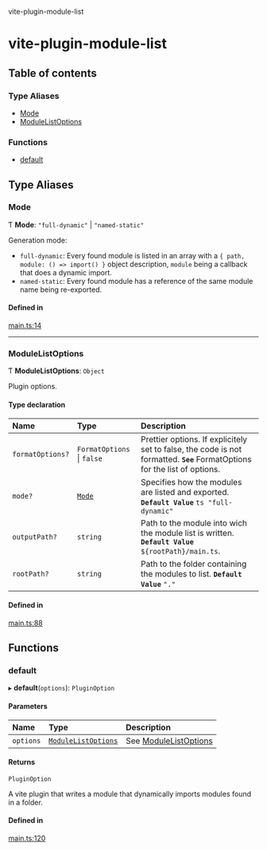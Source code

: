vite-plugin-module-list

# vite-plugin-module-list

## Table of contents

### Type Aliases

- [Mode](README.md#mode)
- [ModuleListOptions](README.md#modulelistoptions)

### Functions

- [default](README.md#default)

## Type Aliases

### Mode

Ƭ **Mode**: ``"full-dynamic"`` \| ``"named-static"``

Generation mode:
- `full-dynamic`: Every found module is listed in an array with a `{ path, module: () => import() }` object description, `module` being a callback that does a dynamic import.
- `named-static`: Every found module has a reference of the same module name being re-exported.

#### Defined in

[main.ts:14](https://github.com/davidbonnet/vite-plugin-module-list/blob/03ef483/lib/main.ts#L14)

___

### ModuleListOptions

Ƭ **ModuleListOptions**: `Object`

Plugin options.

#### Type declaration

| Name | Type | Description |
| :------ | :------ | :------ |
| `formatOptions?` | `FormatOptions` \| ``false`` | Prettier options. If explicitely set to false, the code is not formatted. **`See`** FormatOptions for the list of options. |
| `mode?` | [`Mode`](README.md#mode) | Specifies how the modules are listed and exported. **`Default Value`** ```ts "full-dynamic" ``` |
| `outputPath?` | `string` | Path to the module into wich the module list is written. **`Default Value`** `${rootPath}/main.ts`. |
| `rootPath?` | `string` | Path to the folder containing the modules to list. **`Default Value`** `"."` |

#### Defined in

[main.ts:88](https://github.com/davidbonnet/vite-plugin-module-list/blob/03ef483/lib/main.ts#L88)

## Functions

### default

▸ **default**(`options`): `PluginOption`

#### Parameters

| Name | Type | Description |
| :------ | :------ | :------ |
| `options` | [`ModuleListOptions`](README.md#modulelistoptions) | See [ModuleListOptions](README.md#modulelistoptions) |

#### Returns

`PluginOption`

A vite plugin that writes a module that dynamically imports modules found in a folder.

#### Defined in

[main.ts:120](https://github.com/davidbonnet/vite-plugin-module-list/blob/03ef483/lib/main.ts#L120)
